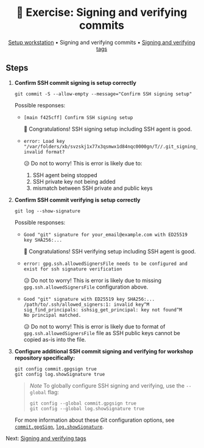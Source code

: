 <h1 align="center">&#127890; Exercise: Signing and verifying commits</h1>

<p align="center">
  <a href="setup-workstation.md">Setup workstation</a> •  
  Signing and verifying commits •  
  <a href="sign-verify-tags.md">Signing and verifying tags</a>
</p>

## Steps

1. **Confirm SSH commit signing is setup correctly**

   ```shell
   git commit -S --allow-empty --message="Confirm SSH signing setup"
   ```

   Possible responses:

   - ```
     [main f425cff] Confirm SSH signing setup
     ```

     :partying_face: Congratulations!  SSH signing setup including SSH agent is good.

   - ```
     error: Load key "/var/folders/xb/svzskj1x77x3qsmwx1d84nqc0000gn/T//.git_signing_key_tmpW0EAyi": invalid format?
     ```

     :disappointed_relieved: Do not to worry!  This is error is likely due to:

     1. SSH agent being stopped
     1. SSH private key not being added
     1. mismatch between SSH private and public keys

1. **Confirm SSH commit verifying is setup correctly**

   ```shell
   git log --show-signature
   ```

   Possible responses:

   - ```
     Good "git" signature for your_email@example.com with ED25519 key SHA256:...
     ```

     :partying_face: Congratulations!  SSH verifying setup including SSH agent is good.

   - ```
     error: gpg.ssh.allowedSignersFile needs to be configured and exist for ssh signature verification
     ```

     :disappointed_relieved: Do not to worry!  This is error is likely due to missing `gpg.ssh.allowedSignersFile` configuration above.

   - ```
     Good "git" signature with ED25519 key SHA256:...
     /path/to/.ssh/allowed_signers:1: invalid key^M
     sig_find_principals: sshsig_get_principal: key not found^M
     No principal matched.
     ```

     :disappointed_relieved: Do not to worry!  This is error is likely due to format of `gpg.ssh.allowedSignersFile` file as SSH public keys cannot be copied as-is into the file.

1. **Configure additional SSH commit signing and verifying for workshop repository specifically:**

   ```shell
   git config commit.gpgsign true
   git config log.showSignature true
   ```

   > *Note*
   > To globally configure SSH signing and verifying, use the `--global` flag:
   >
   > ```shell
   > git config --global commit.gpgsign true
   > git config --global log.showSignature true
   > ```

   For more information about these Git configuration options, see [`commit.gpgSign`][man-git-config-commitgpgsign], [`log.showSignature`][man-git-config-logshowsignature].
  
Next: <a href="sign-verify-tags.md">Signing and verifying tags</a>

[man-git-config-commitgpgsign]: https://git-scm.com/docs/git-config#Documentation/git-config.txt-commitgpgSign
[man-git-config-logshowsignature]: https://git-scm.com/docs/git-config#Documentation/git-config.txt-logshowSignature